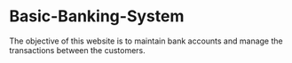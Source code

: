 # Basic-Banking-System
The objective of this website is to maintain bank accounts and  manage the transactions between the customers.
